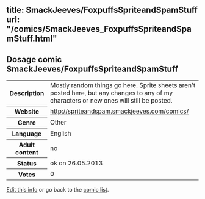 title: SmackJeeves/FoxpuffsSpriteandSpamStuff
url: "/comics/SmackJeeves_FoxpuffsSpriteandSpamStuff.html"
---
Dosage comic SmackJeeves/FoxpuffsSpriteandSpamStuff
-----------------------------------------

<p id="msg"></p>
<script type="text/javascript">
if (window.location.search === '?edit_info_mail=sent_ok') {
  var elem = document.getElementById("msg");
  elem.innerHTML = 'Edited information sucessfully sent for review, which is usually done daily. Thanks!';
  elem.className = 'ok';
}
</script>
<table class="comicinfo">
<tr>
<th>Description</th><td>Mostly random things go here. Sprite sheets aren't posted here, but any changes to any of my characters or new ones will still be posted.</td>
</tr>
<tr>
<th>Website</th><td><a href="http://spriteandspam.smackjeeves.com/comics/">http://spriteandspam.smackjeeves.com/comics/</a></td>
</tr>
<tr>
<th>Genre</th><td>Other</td>
</tr>
<tr>
<th>Language</th><td>English</td>
</tr>
<tr>
<th>Adult content</th><td>no</td>
</tr>
<tr>
<th>Status</th><td>ok on 26.05.2013</td>
</tr>
<tr>
<th>Votes</th><td>0</td>
</tr>
</table>

[Edit this info](SmackJeeves_FoxpuffsSpriteandSpamStuff_edit.html) or go back to the [comic list](../comic-index.html).
